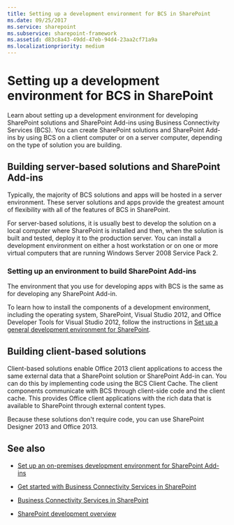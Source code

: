 ```yaml
---
title: Setting up a development environment for BCS in SharePoint
ms.date: 09/25/2017
ms.service: sharepoint
ms.subservice: sharepoint-framework
ms.assetid: d83c8a43-49dd-47eb-94d4-23aa2cf71a9a
ms.localizationpriority: medium
---
```



# Setting up a development environment for BCS in SharePoint
Learn about setting up a development environment for developing SharePoint solutions and SharePoint Add-ins using Business Connectivity Services (BCS).
You can create SharePoint solutions and SharePoint Add-ins by using BCS on a client computer or on a server computer, depending on the type of solution you are building.
  
    
    


## Building server-based solutions and SharePoint Add-ins
<a name="SP15SettingupdevenvBCS_server"> </a>

Typically, the majority of BCS solutions and apps will be hosted in a server environment. These server solutions and apps provide the greatest amount of flexibility with all of the features of BCS in SharePoint.
  
    
    
For server-based solutions, it is usually best to develop the solution on a local computer where SharePoint is installed and then, when the solution is built and tested, deploy it to the production server. You can install a development environment on either a host workstation or on one or more virtual computers that are running Windows Server 2008 Service Pack 2.
  
    
    

### Setting up an environment to build SharePoint Add-ins

The environment that you use for developing apps with BCS is the same as for developing any SharePoint Add-in. 
  
    
    
To learn how to install the components of a development environment, including the operating system, SharePoint, Visual Studio 2012, and Office Developer Tools for Visual Studio 2012, follow the instructions in  [Set up a general development environment for SharePoint](set-up-a-general-development-environment-for-sharepoint.md).
  
    
    

## Building client-based solutions
<a name="SP15SettingupdevenvBCS_client"> </a>

Client-based solutions enable Office 2013 client applications to access the same external data that a SharePoint solution or SharePoint Add-in can. You can do this by implementing code using the BCS Client Cache. The client components communicate with BCS through client-side code and the client cache. This provides Office client applications with the rich data that is available to SharePoint through external content types.
  
    
    
Because these solutions don't require code, you can use SharePoint Designer 2013 and Office 2013.
  
    
    

## See also
<a name="SP15SettingupdevenvBCS_addresources"> </a>


-  [Set up an on-premises development environment for SharePoint Add-ins](https://msdn.microsoft.com/library/b0878c12-27c9-4eea-ae3b-7e79e5a8838d%28Office.15%29.aspx)
    
  
-  [Get started with Business Connectivity Services in SharePoint](get-started-with-business-connectivity-services-in-sharepoint.md)
    
  
-  [Business Connectivity Services in SharePoint](business-connectivity-services-in-sharepoint.md)
    
  
-  [SharePoint development overview](sharepoint-development-overview.md)
    
  

